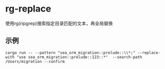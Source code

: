 # rg-replace

使用rg(ripgrep)搜索指定目录匹配的文本，再全局替换


## 示例

```shell
cargo run -- --pattern "sea_orm_migration::prelude::\\*;" --replace-with "use sea_orm_migration::prelude::123::*"  --search-path /Users/migration --confirm 
```
